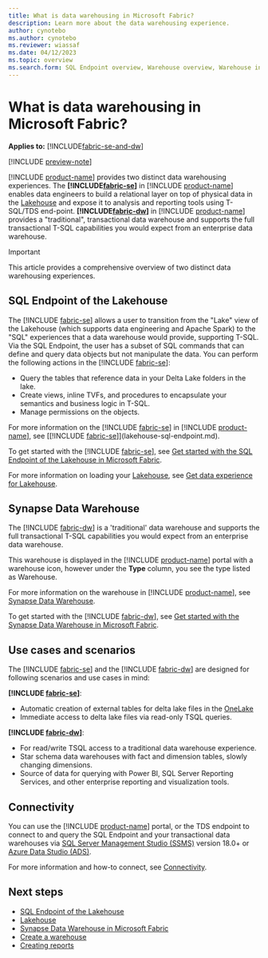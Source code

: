 ```yaml
---
title: What is data warehousing in Microsoft Fabric?
description: Learn more about the data warehousing experience.
author: cynotebo
ms.author: cynotebo
ms.reviewer: wiassaf
ms.date: 04/12/2023
ms.topic: overview
ms.search.form: SQL Endpoint overview, Warehouse overview, Warehouse in workspace overview
---
```


# What is data warehousing in Microsoft Fabric?

**Applies to:** [!INCLUDE[fabric-se-and-dw](includes/applies-to-version/fabric-se-and-dw.md)]

[!INCLUDE [preview-note](../includes/preview-note.md)]

[!INCLUDE [product-name](../includes/product-name.md)] provides two distinct data warehousing experiences. The **[!INCLUDE[fabric-se](includes/fabric-se.md)]** in [!INCLUDE [product-name](../includes/product-name.md)] enables data engineers to build a relational layer on top of physical data in the [Lakehouse](../data-engineering/lakehouse-overview.md) and expose it to analysis and reporting tools using T-SQL/TDS end-point. **[!INCLUDE[fabric-dw](includes/fabric-dw.md)]** in [!INCLUDE [product-name](../includes/product-name.md)] provides a "traditional", transactional data warehouse and supports the full transactional T-SQL capabilities you would expect from an enterprise data warehouse.

> [!IMPORTANT]
> This article provides a comprehensive overview of two distinct data warehousing experiences.

## SQL Endpoint of the Lakehouse

The [!INCLUDE [fabric-se](includes/fabric-se.md)] allows a user to transition from the "Lake" view of the Lakehouse (which supports data engineering and Apache Spark) to the "SQL" experiences that a data warehouse would provide, supporting T-SQL. Via the SQL Endpoint, the user has a subset of SQL commands that can define and query data objects but not manipulate the data. You can perform the following actions in the [!INCLUDE [fabric-se](includes/fabric-se.md)]:

- Query the tables that reference data in your Delta Lake folders in the lake.
- Create views, inline TVFs, and procedures to encapsulate your semantics and business logic in T-SQL.
- Manage permissions on the objects.

For more information on the [!INCLUDE [fabric-se](includes/fabric-se.md)]  in [!INCLUDE [product-name](../includes/product-name.md)], see [[!INCLUDE [fabric-se](includes/fabric-se.md)]](lakehouse-sql-endpoint.md).

To get started with the [!INCLUDE [fabric-se](includes/fabric-se.md)], see [Get started with the SQL Endpoint of the Lakehouse in Microsoft Fabric](get-started-lakehouse-sql-endpoint.md).

For more information on loading your [Lakehouse](../data-engineering/lakehouse-overview.md), see [Get data experience for Lakehouse](../data-engineering/load-data-lakehouse.md). 

## Synapse Data Warehouse

The [!INCLUDE [fabric-dw](includes/fabric-dw.md)] is a 'traditional' data warehouse and supports the full transactional T-SQL capabilities you would expect from an enterprise data warehouse. 

This warehouse is displayed in the [!INCLUDE [product-name](../includes/product-name.md)] portal with a warehouse icon, however under the **Type** column, you see the type listed as Warehouse. 

For more information on the warehouse in [!INCLUDE [product-name](../includes/product-name.md)], see [Synapse Data Warehouse](warehouse.md).

To get started with the [!INCLUDE [fabric-dw](includes/fabric-dw.md)], see [Get started with the Synapse Data Warehouse in Microsoft Fabric](get-started-data-warehouse.md).

## Use cases and scenarios

The [!INCLUDE [fabric-se](includes/fabric-se.md)] and the [!INCLUDE [fabric-dw](includes/fabric-dw.md)] are designed for following scenarios and use cases in mind:
<!-- More coming -->

**[!INCLUDE [fabric-se](includes/fabric-se.md)]**:

- Automatic creation of external tables for delta lake files in the [OneLake](../onelake/onelake-overview.md)
- Immediate access to delta lake files via read-only TSQL queries.

**[!INCLUDE [fabric-dw](includes/fabric-dw.md)]**:

- For read/write TSQL access to a traditional data warehouse experience.
- Star schema data warehouses with fact and dimension tables, slowly changing dimensions.
- Source of data for querying with Power BI, SQL Server Reporting Services, and other enterprise reporting and visualization tools.

## Connectivity

You can use the [!INCLUDE [product-name](../includes/product-name.md)] portal, or the TDS endpoint to connect to and query the SQL Endpoint and your transactional data warehouses via [SQL Server Management Studio (SSMS)](https://aka.ms/ssms) version 18.0+ or [Azure Data Studio (ADS)](https://aka.ms/azuredatastudio).

For more information and how-to connect, see [Connectivity](connectivity.md).

## Next steps

- [SQL Endpoint of the Lakehouse](lakehouse-sql-endpoint.md)
- [Lakehouse](../data-engineering/lakehouse-overview.md)
- [Synapse Data Warehouse in Microsoft Fabric](warehouse.md)
- [Create a warehouse](create-warehouse.md)
- [Creating reports](create-reports.md)